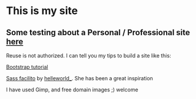 
# This is my site


## Some testing about a Personal / Professional site [here](https://ruthc-w.github.io/site/index.html)
Reuse is not authorized.
I can tell you my tips to build a site like this:

[Bootstrap tutorial](https://websitesetup.org/bootstrap-tutorial-for-beginners/)

[Sass facilito](https://galuxui.com.es/#/sass-facilito-parte-1) by [helleworld_](https://twitter.com/helleworld_). She has been a great inspiration

I have used Gimp, and free domain images ;) welcome
